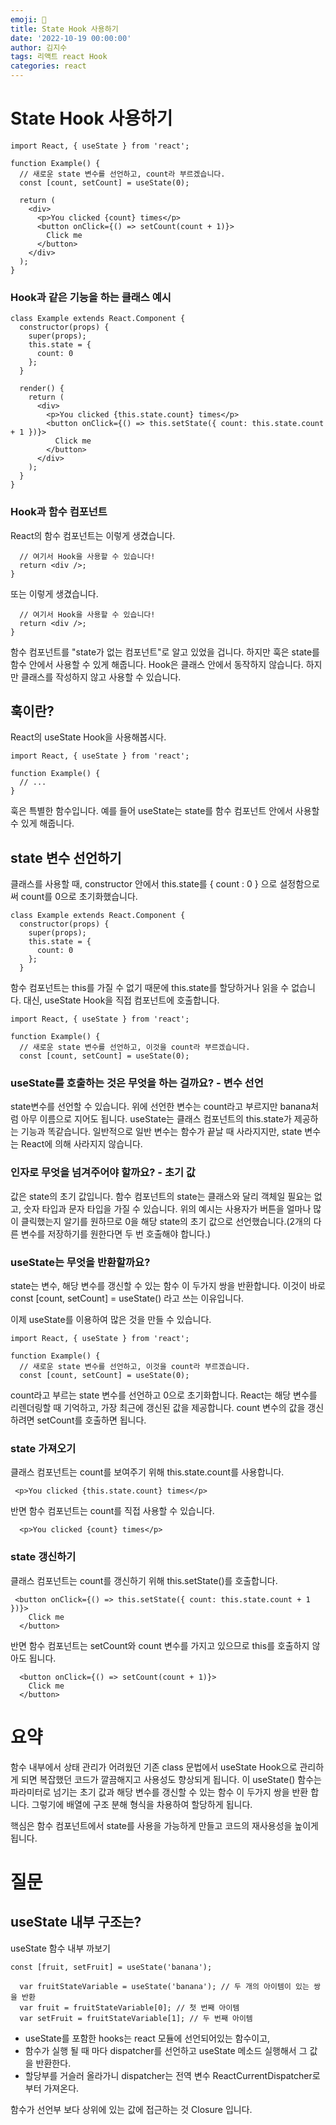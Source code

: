 ```yaml
---
emoji: 🚀
title: State Hook 사용하기
date: '2022-10-19 00:00:00'
author: 김지수
tags: 리액트 react Hook
categories: react
---
```


# State Hook 사용하기
```
import React, { useState } from 'react';

function Example() {
  // 새로운 state 변수를 선언하고, count라 부르겠습니다.
  const [count, setCount] = useState(0);

  return (
    <div>
      <p>You clicked {count} times</p>
      <button onClick={() => setCount(count + 1)}>
        Click me
      </button>
    </div>
  );
}
```

### Hook과 같은 기능을 하는 클래스 예시
```
class Example extends React.Component {
  constructor(props) {
    super(props);
    this.state = {
      count: 0
    };
  }

  render() {
    return (
      <div>
        <p>You clicked {this.state.count} times</p>
        <button onClick={() => this.setState({ count: this.state.count + 1 })}>
          Click me
        </button>
      </div>
    );
  }
}
```

### Hook과 함수 컴포넌트
React의 함수 컴포넌트는 이렇게 생겼습니다.

```const Example = (props) => {
  // 여기서 Hook을 사용할 수 있습니다!
  return <div />;
}
```
또는 이렇게 생겼습니다.

```function Example(props) {
  // 여기서 Hook을 사용할 수 있습니다!
  return <div />;
}
```
함수 컴포넌트를 "state가 없는 컴포넌트"로 알고 있었을 겁니다. 하지만 훅은 state를 함수 안에서 사용할 수 있게 해줍니다.
Hook은 클래스 안에서 동작하지 않습니다. 하지만 클래스를 작성하지 않고 사용할 수 있습니다.

## 훅이란?
React의 useState Hook을 사용해봅시다.

```
import React, { useState } from 'react';

function Example() {
  // ...
}
```
훅은 특별한 함수입니다. 예를 들어 useState는 state를 함수 컴포넌트 안에서 사용할 수 있게 해줍니다. 

## state 변수 선언하기
클래스를 사용할 때, constructor 안에서 this.state를 { count : 0 } 으로 설정함으로써 count를 0으로 초기화했습니다.
```
class Example extends React.Component {
  constructor(props) {
    super(props);
    this.state = {
      count: 0
    };
  }
```
함수 컴포넌트는 this를 가질 수 없기 때문에 this.state를 할당하거나 읽을 수 없습니다. 대신, useState Hook을 직접 컴포넌트에 호출합니다.
```
import React, { useState } from 'react';

function Example() {
  // 새로운 state 변수를 선언하고, 이것을 count라 부르겠습니다.
  const [count, setCount] = useState(0);
```
### useState를 호출하는 것은 무엇을 하는 걸까요? - 변수 선언
state변수를 선언할 수 있습니다. 위에 선언한 변수는 count라고 부르지만 banana처럼 아무 이름으로 지어도 됩니다. useState는 클래스 컴포넌트의 this.state가 제공하는 기능과 똑같습니다. 일반적으로 일반 변수는 함수가 끝날 때 사라지지만, state 변수는 React에 의해 사라지지 않습니다.

### 인자로 무엇을 넘겨주어야 할까요? - 초기 값
값은 state의 초기 값입니다. 함수 컴포넌트의 state는 클래스와 달리 객체일 필요는 없고, 숫자 타입과 문자 타입을 가질 수 있습니다. 위의 예시는 사용자가 버튼을 얼마나 많이 클릭했는지 알기를 원하므로 0을 해당 state의 초기 값으로 선언했습니다.(2개의 다른 변수를 저장하기를 원한다면 두 번 호출해야 합니다.)

### useState는 무엇을 반환할까요? 
state는 변수, 해당 변수를 갱신할 수 있는 함수 이 두가지 쌍을 반환합니다. 이것이 바로 const [count, setCount] = useState() 라고 쓰는 이유입니다. 

이제 useState를 이용하여 많은 것을 만들 수 있습니다.

```
import React, { useState } from 'react';

function Example() {
  // 새로운 state 변수를 선언하고, 이것을 count라 부르겠습니다.
  const [count, setCount] = useState(0);
```
count라고 부르는 state 변수를 선언하고 0으로 초기화합니다. React는 해당 변수를 리렌더링할 때 기억하고, 가장 최근에 갱신된 값을 제공합니다. count 변수의 값을 갱신하려면 setCount를 호출하면 됩니다. 

### state 가져오기
클래스 컴포넌트는 count를 보여주기 위해 this.state.count를 사용합니다.
```
 <p>You clicked {this.state.count} times</p>
```
반면 함수 컴포넌트는 count를 직접 사용할 수 있습니다.
```
  <p>You clicked {count} times</p>
```

### state 갱신하기
클래스 컴포넌트는 count를 갱신하기 위해 this.setState()를 호출합니다.
```
 <button onClick={() => this.setState({ count: this.state.count + 1 })}>
    Click me
  </button>
```
반면 함수 컴포넌트는 setCount와 count 변수를 가지고 있으므로 this를 호출하지 않아도 됩니다.
```
  <button onClick={() => setCount(count + 1)}>
    Click me
  </button>
```


# 요약
함수 내부에서 상태 관리가 어려웠던 기존 class 문법에서 useState Hook으로 관리하게 되면 복잡했던 코드가 깔끔해지고 사용성도 향상되게 됩니다.
이 useState() 함수는 파라미터로 넘기는 초기 값과 해당 변수를 갱신할 수 있는 함수 이 두가지 쌍을 반환 합니다. 그렇기에 배열에 구조 분해 형식을 차용하여 할당하게 됩니다.

핵심은 함수 컴포넌트에서 state를 사용을 가능하게 만들고 코드의 재사용성을 높이게 됩니다.



# 질문

## useState 내부 구조는?
useState 함수 내부 까보기
```
const [fruit, setFruit] = useState('banana');

  var fruitStateVariable = useState('banana'); // 두 개의 아이템이 있는 쌍을 반환
  var fruit = fruitStateVariable[0]; // 첫 번째 아이템
  var setFruit = fruitStateVariable[1]; // 두 번째 아이템
```
- useState를 포함한 hooks는 react 모듈에 선언되어있는 함수이고,
- 함수가 실행 될 때 마다 dispatcher를 선언하고 useState 메소드 실행해서 그 값을 반환한다.
- 할당부를 거슬러 올라가니 dispatcher는 전역 변수 ReactCurrentDispatcher로 부터 가져온다.

함수가 선언부 보다 상위에 있는 값에 접근하는 것 Closure 입니다.
